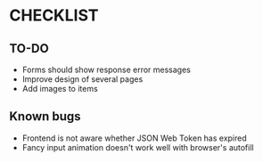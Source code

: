 # CHECKLIST

## TO-DO

- Forms should show response error messages
- Improve design of several pages
- Add images to items

## Known bugs

- Frontend is not aware whether JSON Web Token has expired
- Fancy input animation doesn't work well with browser's autofill
